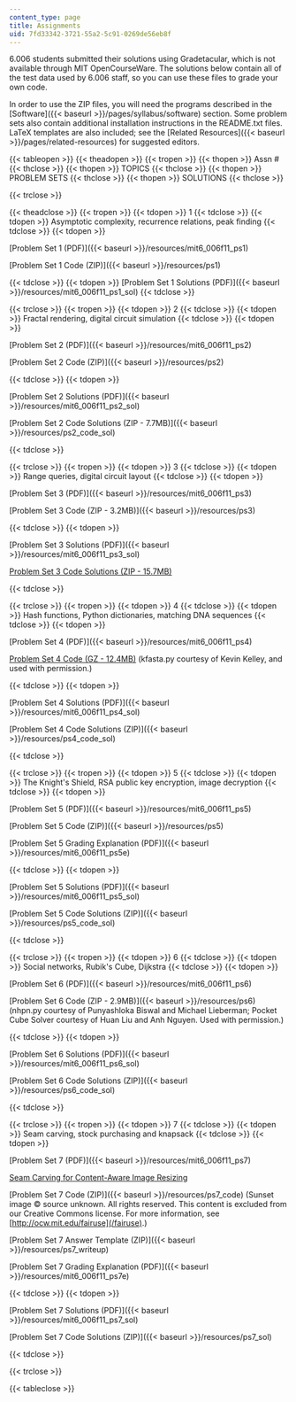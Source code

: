 ```yaml
---
content_type: page
title: Assignments
uid: 7fd33342-3721-55a2-5c91-0269de56eb8f
---
```


6.006 students submitted their solutions using Gradetacular, which is not available through MIT OpenCourseWare. The solutions below contain all of the test data used by 6.006 staff, so you can use these files to grade your own code.

In order to use the ZIP files, you will need the programs described in the [Software]({{< baseurl >}}/pages/syllabus/software) section. Some problem sets also contain additional installation instructions in the README.txt files. LaTeX templates are also included; see the [Related Resources]({{< baseurl >}}/pages/related-resources) for suggested editors.

{{< tableopen >}}
{{< theadopen >}}
{{< tropen >}}
{{< thopen >}}
Assn #
{{< thclose >}}
{{< thopen >}}
TOPICS
{{< thclose >}}
{{< thopen >}}
PROBLEM SETS
{{< thclose >}}
{{< thopen >}}
SOLUTIONS
{{< thclose >}}

{{< trclose >}}

{{< theadclose >}}
{{< tropen >}}
{{< tdopen >}}
1
{{< tdclose >}}
{{< tdopen >}}
Asymptotic complexity, recurrence relations, peak finding
{{< tdclose >}}
{{< tdopen >}}


[Problem Set 1 (PDF)]({{< baseurl >}}/resources/mit6_006f11_ps1)

[Problem Set 1 Code (ZIP)]({{< baseurl >}}/resources/ps1)


{{< tdclose >}}
{{< tdopen >}}
[Problem Set 1 Solutions (PDF)]({{< baseurl >}}/resources/mit6_006f11_ps1_sol)
{{< tdclose >}}

{{< trclose >}}
{{< tropen >}}
{{< tdopen >}}
2
{{< tdclose >}}
{{< tdopen >}}
Fractal rendering, digital circuit simulation
{{< tdclose >}}
{{< tdopen >}}


[Problem Set 2 (PDF)]({{< baseurl >}}/resources/mit6_006f11_ps2)

[Problem Set 2 Code (ZIP)]({{< baseurl >}}/resources/ps2)


{{< tdclose >}}
{{< tdopen >}}


[Problem Set 2 Solutions (PDF)]({{< baseurl >}}/resources/mit6_006f11_ps2_sol)

[Problem Set 2 Code Solutions (ZIP - 7.7MB)]({{< baseurl >}}/resources/ps2_code_sol)


{{< tdclose >}}

{{< trclose >}}
{{< tropen >}}
{{< tdopen >}}
3
{{< tdclose >}}
{{< tdopen >}}
Range queries, digital circuit layout
{{< tdclose >}}
{{< tdopen >}}


[Problem Set 3 (PDF)]({{< baseurl >}}/resources/mit6_006f11_ps3)

[Problem Set 3 Code (ZIP - 3.2MB)]({{< baseurl >}}/resources/ps3)


{{< tdclose >}}
{{< tdopen >}}


[Problem Set 3 Solutions (PDF)]({{< baseurl >}}/resources/mit6_006f11_ps3_sol)

[Problem Set 3 Code Solutions (ZIP - 15.7MB)](/ans7870/6/6.006/f11/ps3_code_sol.zip)


{{< tdclose >}}

{{< trclose >}}
{{< tropen >}}
{{< tdopen >}}
4
{{< tdclose >}}
{{< tdopen >}}
Hash functions, Python dictionaries, matching DNA sequences
{{< tdclose >}}
{{< tdopen >}}


[Problem Set 4 (PDF)]({{< baseurl >}}/resources/mit6_006f11_ps4)

[Problem Set 4 Code (GZ - 12.4MB)](/ans7870/6/6.006/f11/ps4.tar.gz) (kfasta.py courtesy of Kevin Kelley, and used with permission.)


{{< tdclose >}}
{{< tdopen >}}


[Problem Set 4 Solutions (PDF)]({{< baseurl >}}/resources/mit6_006f11_ps4_sol)

[Problem Set 4 Code Solutions (ZIP)]({{< baseurl >}}/resources/ps4_code_sol)


{{< tdclose >}}

{{< trclose >}}
{{< tropen >}}
{{< tdopen >}}
5
{{< tdclose >}}
{{< tdopen >}}
The Knight's Shield, RSA public key encryption, image decryption
{{< tdclose >}}
{{< tdopen >}}


[Problem Set 5 (PDF)]({{< baseurl >}}/resources/mit6_006f11_ps5)

[Problem Set 5 Code (ZIP)]({{< baseurl >}}/resources/ps5)

[Problem Set 5 Grading Explanation (PDF)]({{< baseurl >}}/resources/mit6_006f11_ps5e)


{{< tdclose >}}
{{< tdopen >}}


[Problem Set 5 Solutions (PDF)]({{< baseurl >}}/resources/mit6_006f11_ps5_sol)

[Problem Set 5 Code Solutions (ZIP)]({{< baseurl >}}/resources/ps5_code_sol)


{{< tdclose >}}

{{< trclose >}}
{{< tropen >}}
{{< tdopen >}}
6
{{< tdclose >}}
{{< tdopen >}}
Social networks, Rubik's Cube, Dijkstra
{{< tdclose >}}
{{< tdopen >}}


[Problem Set 6 (PDF)]({{< baseurl >}}/resources/mit6_006f11_ps6)

[Problem Set 6 Code (ZIP - 2.9MB)]({{< baseurl >}}/resources/ps6) (nhpn.py courtesy of Punyashloka Biswal and Michael Lieberman; Pocket Cube Solver courtesy of Huan Liu and Anh Nguyen. Used with permission.)


{{< tdclose >}}
{{< tdopen >}}


[Problem Set 6 Solutions (PDF)]({{< baseurl >}}/resources/mit6_006f11_ps6_sol)

[Problem Set 6 Code Solutions (ZIP)]({{< baseurl >}}/resources/ps6_code_sol)


{{< tdclose >}}

{{< trclose >}}
{{< tropen >}}
{{< tdopen >}}
7
{{< tdclose >}}
{{< tdopen >}}
Seam carving, stock purchasing and knapsack
{{< tdclose >}}
{{< tdopen >}}


[Problem Set 7 (PDF)]({{< baseurl >}}/resources/mit6_006f11_ps7)

[Seam Carving for Content-Aware Image Resizing](https://dx.doi.org/10.1145/1276377.1276390)

[Problem Set 7 Code (ZIP)]({{< baseurl >}}/resources/ps7_code) (Sunset image © source unknown. All rights reserved. This content is excluded from our Creative Commons license. For more information, see [http://ocw.mit.edu/fairuse](/fairuse).)

[Problem Set 7 Answer Template (ZIP)]({{< baseurl >}}/resources/ps7_writeup)

[Problem Set 7 Grading Explanation (PDF)]({{< baseurl >}}/resources/mit6_006f11_ps7e)


{{< tdclose >}}
{{< tdopen >}}


[Problem Set 7 Solutions (PDF)]({{< baseurl >}}/resources/mit6_006f11_ps7_sol)

[Problem Set 7 Code Solutions (ZIP)]({{< baseurl >}}/resources/ps7_sol)


{{< tdclose >}}

{{< trclose >}}

{{< tableclose >}}